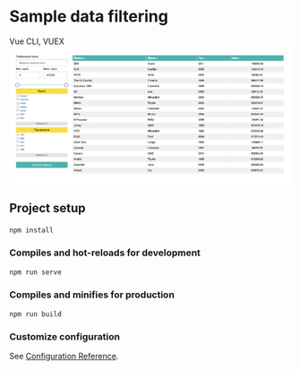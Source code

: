 # Sample data filtering
Vue CLI, VUEX
![alt text](https://github.com/lowweb/data-multiple-filter/blob/master/preview.png?raw=true)

## Project setup
```
npm install
```
### Compiles and hot-reloads for development
```
npm run serve
```

### Compiles and minifies for production
```
npm run build
```


### Customize configuration
See [Configuration Reference](https://cli.vuejs.org/config/).
